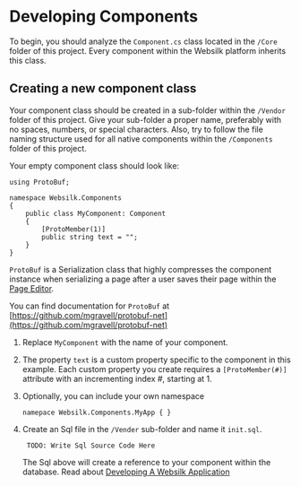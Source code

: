 ﻿# Developing Components

To begin, you should analyze the `Component.cs` class located in the `/Core` folder of this project. Every component within the Websilk platform inherits this class.

## Creating a new component class

Your component class should be created in a sub-folder within the `/Vendor` folder of this project. Give your sub-folder a proper name, preferably with no spaces, numbers, or special characters. Also, try to follow the file naming structure used for all native components within the `/Components` folder of this project.

Your empty component class should look like:

	using ProtoBuf;

	namespace Websilk.Components
	{
		public class MyComponent: Component
		{
			[ProtoMember(1)]
			public string text = "";
		}
	}

`ProtoBuf` is a Serialization class that highly compresses the component instance when serializing a page after a user saves their page within the [Page Editor](../editor).

You can find documentation for `ProtoBuf` at [https://github.com/mgravell/protobuf-net](https://github.com/mgravell/protobuf-net)

1. Replace `MyComponent` with the name of your component.

2. The property `text` is a custom property specific to the component in this example. Each custom property you create requires a `[ProtoMember(#)]` attribute with an incrementing index #, starting at 1.

3. Optionally, you can include your own namespace

	   namepace Websilk.Components.MyApp { }

4. Create an Sql file in the `/Vender` sub-folder and name it `init.sql`. 

        TODO: Write Sql Source Code Here

   The Sql above will create a reference to your component within the database. Read about [Developing A Websilk Application](developers/applications)
    
